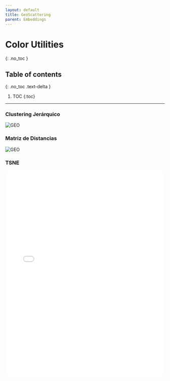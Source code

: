 ```yaml
---
layout: default
title: GeoScattering
parent: Embeddings
---
```


# Color Utilities
{: .no_toc }

## Table of contents
{: .no_toc .text-delta }

1. TOC
{:toc}

---

### Clustering Jerárquico
![GEO](https://raw.githubusercontent.com/roicort/TesisGraphlets/master/embeddings/results/GeoScattering_dendrogram.svg)
### Matriz de Distancias
![GEO](https://raw.githubusercontent.com/roicort/TesisGraphlets/master/embeddings/distance/GeoScattering.png)

### TSNE

<style>
    iframe{
    border: none;
    }
</style>
<iframe
    width="100%"
    height="650px"
    src="../TSNE/TSNE-GeoScattering.html">
</iframe>
